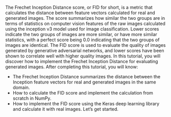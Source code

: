 The Frechet Inception Distance score, or FID for short, is a metric that calculates the distance
between feature vectors calculated for real and generated images. The score summarizes how
similar the two groups are in terms of statistics on computer vision features of the raw images
calculated using the inception v3 model used for image classification. Lower scores indicate
the two groups of images are more similar, or have more similar statistics, with a perfect score
being 0.0 indicating that the two groups of images are identical.
The FID score is used to evaluate the quality of images generated by generative adversarial
networks, and lower scores have been shown to correlate well with higher quality images. In
this tutorial, you will discover how to implement the Frechet Inception Distance for evaluating
generated images. After completing this tutorial, you will know:
- The Frechet Inception Distance summarizes the distance between the Inception feature
vectors for real and generated images in the same domain.
- How to calculate the FID score and implement the calculation from scratch in NumPy.
- How to implement the FID score using the Keras deep learning library and calculate it
with real images.
Let’s get started.